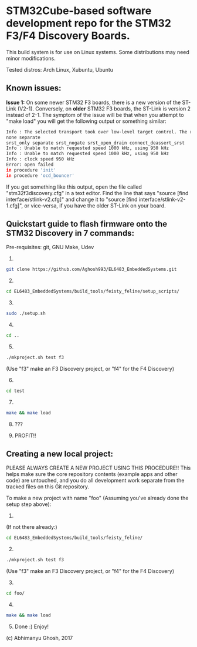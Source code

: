 # STM32Cube-based software development repo for the STM32 F3/F4 Discovery Boards.

This build system is for use on Linux systems. Some distributions may need minor modifications.

Tested distros: Arch Linux, Xubuntu, Ubuntu

## Known issues:

**Issue 1:** On some newer STM32 F3 boards, there is a new version of the ST-Link (V2-1). Conversely, on **older** STM32 F3 boards, the ST-Link is version 2 instead of 2-1. The symptom of the issue will be that when you attempt to "make load" you will get the following output or something similar:

```bash
Info : The selected transport took over low-level target control. The results might differ compared to plain JTAG/SWD
none separate
srst_only separate srst_nogate srst_open_drain connect_deassert_srst
Info : Unable to match requested speed 1000 kHz, using 950 kHz
Info : Unable to match requested speed 1000 kHz, using 950 kHz
Info : clock speed 950 kHz
Error: open failed
in procedure 'init' 
in procedure 'ocd_bouncer'
```

If you get something like this output, open the file called "stm32f3discovery.cfg" in a text editor. Find the line that says "source [find interface/stlink-v2.cfg]" and change it to "source [find interface/stlink-v2-1.cfg]", or vice-versa, if you have the older ST-Link on your board.

## Quickstart guide to flash firmware onto the STM32 Discovery in 7 commands:

Pre-requisites: git, GNU Make, Udev

1) 

```bash
git clone https://github.com/Aghosh993/EL6483_EmbeddedSystems.git
```

2) 

```bash
cd EL6483_EmbeddedSystems/build_tools/feisty_feline/setup_scripts/
```

3) 

```bash
sudo ./setup.sh
```

4) 

```bash
cd ..
```

5) 

```bash
./mkproject.sh test f3
```

(Use "f3" make an F3 Discovery project, or "f4" for the F4 Discovery)

6) 

```bash
cd test
```

7) 

```bash
make && make load
```

8) ???

9) PROFIT!!

## Creating a new local project:

PLEASE ALWAYS CREATE A NEW PROJECT USING THIS PROCEDURE!! This helps make sure the core repository contents (example apps and other code) are untouched, and you do all development work separate from the tracked files on this Git repository.

To make a new project with name "foo" (Assuming you've already done the setup step above):

1) 

(If not there already:)

```bash
cd EL6483_EmbeddedSystems/build_tools/feisty_feline/
```

2)

```bash
./mkproject.sh test f3
```

(Use "f3" make an F3 Discovery project, or "f4" for the F4 Discovery)

3) 

```bash
cd foo/
```

4) 

```bash
make && make load
```

5) Done :) Enjoy!

(c) Abhimanyu Ghosh, 2017
